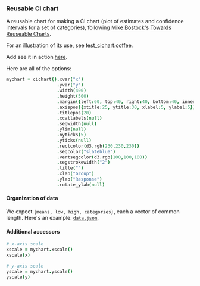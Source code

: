 ### Reusable CI chart

A reusable chart for making a CI chart (plot of estimates and confidence intervals for a set of categories), following
[Mike Bostock](http://bost.ocks.org/mike)'s
[Towards Reuseable Charts](http://bost.ocks.org/mike/chart/).

For an illustration of its use, see [test_cichart.coffee](https://github.com/kbroman/qtlcharts/blob/master/inst/panels/cichart/test/test_cichart.coffee).

Add see it in action
[here](http://kbroman.org/qtlcharts/assets/panels/cichart/test).

Here are all of the options:

```coffeescript
mychart = cichart().xvar("x")                                               # variable containing x-coordinate
                   .yvar("y")                                               # variable containing y-coordinate
                   .width(400)                                              # internal width of chart
                   .height(500)                                             # internal height
                   .margin({left:60, top:40, right:40, bottom:40, inner:5}) # margins
                   .axispos({xtitle:25, ytitle:30, xlabel:5, ylabel:5})     # spacing for axis titles and labels
                   .titlepos(20)                                            # spacing for panel title
                   .xcatlabels(null)                                        # labels for x-axis categories
                   .segwidth(null)                                          # width of horizontal line segments
                   .ylim(null)                                              # y-axis limits
                   .nyticks(5)                                              # no. y-axis ticks
                   .yticks(null)                                            # locations of y-axis ticks
                   .rectcolor(d3.rgb(230,230,230))                          # background rectangle color
                   .segcolor("slateblue")                                   # color for horizontal line segments
                   .vertsegcolor(d3.rgb(100,100,100))                       # color for vertical line segments
                   .segstrokewidth("2")                                     # stroke width for horiz line segs
                   .title("")                                               # panel title
                   .xlab("Group")                                           # x-axis label
                   .ylab("Response")                                        # y-axis label
                   .rotate_ylab(null)                                       # rotate y-axis label
```

#### Organization of data

We expect `{means, low, high, categories}`, each a vector of common
length. Here's an example:
[`data.json`](http://kbroman.org/qtlcharts/assets/panels/cichart/test/data.json).

#### Additional accessors

```coffeescript
# x-axis scale
xscale = mychart.xscale()
xscale(x)

# y-axis scale
yscale = mychart.yscale()
yscale(y)
```

